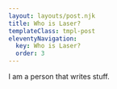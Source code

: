 ```yaml
---
layout: layouts/post.njk
title: Who is Laser?
templateClass: tmpl-post
eleventyNavigation:
  key: Who is Laser?
  order: 3
---
```


I am a person that writes stuff.
